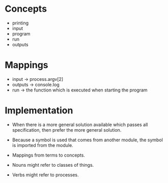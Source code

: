 # Concepts

* printing
* input
* program
* run
* outputs

# Mappings

* input -> process.argv[2]
* outputs -> console.log
* run -> the function which is executed when starting the program

# Implementation

* When there is a more general solution available which passes all specification, then prefer the more general solution.
* Because a symbol is used that comes from another module, the symbol is imported from the module.

* Mappings from terms to concepts.

* Nouns might refer to classes of things.
* Verbs might refer to processes.

